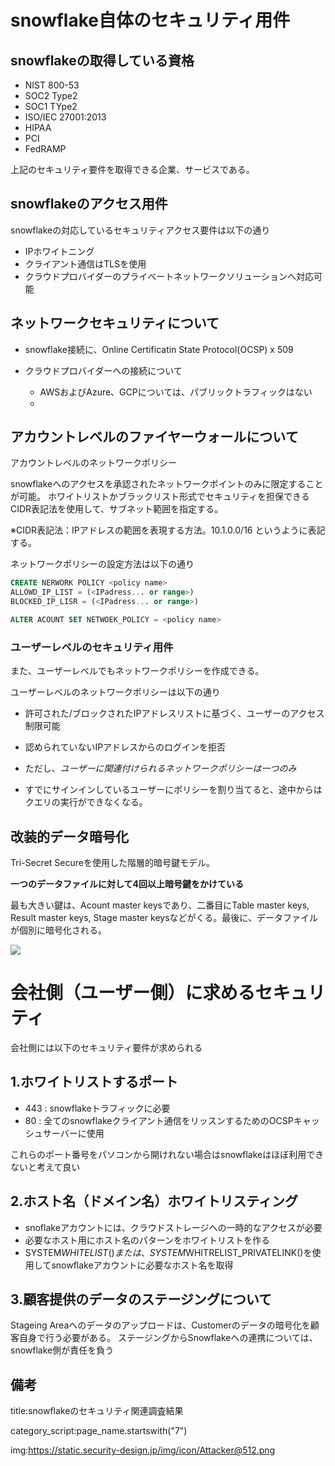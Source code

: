 




# snowflake自体のセキュリティ用件

## snowflakeの取得している資格

- NIST 800-53
- SOC2 Type2
- SOC1 TYpe2
- ISO/IEC 27001:2013
- HIPAA
- PCI
- FedRAMP

上記のセキュリティ要件を取得できる企業、サービスである。


## snowflakeのアクセス用件

snowflakeの対応しているセキュリティアクセス要件は以下の通り

- IPホワイトニング
- クライアント通信はTLSを使用
- クラウドプロバイダーのプライベートネットワークソリューションへ対応可能


## ネットワークセキュリティについて

- snowflake接続に、Online Certificatin State Protocol(OCSP) x 509

- クラウドプロバイダーへの接続について
  - AWSおよびAzure、GCPについては、パブリックトラフィックはない
  - 


## アカウントレベルのファイヤーウォールについて

アカウントレベルのネットワークポリシー

snowflakeへのアクセスを承認されたネットワークポイントのみに限定することが可能。
ホワイトリストかブラックリスト形式でセキュリティを担保できる
CIDR表記法を使用して、サブネット範囲を指定する。

※CIDR表記法：IPアドレスの範囲を表現する方法。10.1.0.0/16 というように表記する。

ネットワークポリシーの設定方法は以下の通り

```sql
CREATE NERWORK POLICY <policy name>
ALLOWD_IP_LIST = (<IPadress... or range>)
BLOCKED_IP_LISR = (<IPadress... or range>)

ALTER ACOUNT SET NETWOEK_POLICY = <policy name>
```

### ユーザーレベルのセキュリティ用件

また、ユーザーレベルでもネットワークポリシーを作成できる。

ユーザーレベルのネットワークポリシーは以下の通り

- 許可された/ブロックされたIPアドレスリストに基づく、ユーザーのアクセス制限可能

- 認められていないIPアドレスからのログインを拒否

- ただし、*ユーザーに関連付けられるネットワークポリシーは一つのみ*

- すでにサインインしているユーザーにポリシーを割り当てると、途中からはクエリの実行ができなくなる。


## 改装的データ暗号化

Tri-Secret Secureを使用した階層的暗号鍵モデル。

**一つのデータファイルに対して4回以上暗号鍵をかけている**

最も大きい鍵は、Acount master keysであり、二番目にTable master keys, Result master keys, Stage master keysなどがくる。最後に、データファイルが個別に暗号化される。

<img src="https://docs.snowflake.com/ja/_images/hierarchical-key-model.png">






# 会社側（ユーザー側）に求めるセキュリティ

会社側には以下のセキュリティ要件が求められる

## 1.ホワイトリストするポート

- 443 : snowflakeトラフィックに必要
- 80  : 全てのsnowflakeクライアント通信をリッスンするためのOCSPキャッシュサーバーに使用

これらのポート番号をパソコンから開けれない場合はsnowflakeはほぼ利用できないと考えて良い


## 2.ホスト名（ドメイン名）ホワイトリスティング

- snoflakeアカウントには、クラウドストレージへの一時的なアクセスが必要
- 必要なホスト用にホスト名のパターンをホワイトリストを作る
- SYSTEM$WHITELIST()または、SYSTEM$WHITRELIST_PRIVATELINK()を使用してsnowflakeアカウントに必要なホスト名を取得



## 3.顧客提供のデータのステージングについて

Stageing Areaへのデータのアップロードは、Customerのデータの暗号化を顧客自身で行う必要がある。
ステージングからSnowflakeへの連携については、snowflake側が責任を負う












## 備考

title:snowflakeのセキュリティ関連調査結果

category_script:page_name.startswith("7")

img:https://static.security-design.jp/img/icon/Attacker@512.png


